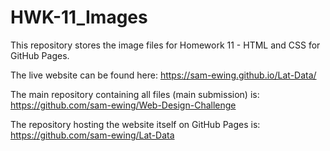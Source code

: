 # HWK-11_Images


This repository stores the image files for Homework 11 - HTML and CSS for GitHub Pages.

The live website can be found here: https://sam-ewing.github.io/Lat-Data/

The main repository containing all files (main submission) is: https://github.com/sam-ewing/Web-Design-Challenge

The repository hosting the website itself on GitHub Pages is: https://github.com/sam-ewing/Lat-Data
